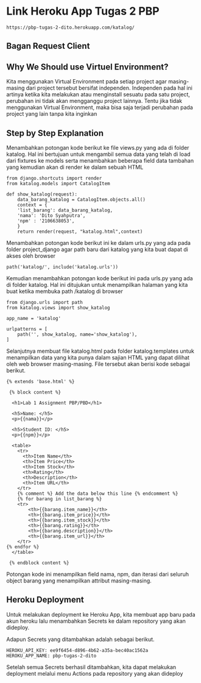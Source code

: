 # Link Heroku App Tugas 2 PBP
```shell
https://pbp-tugas-2-dito.herokuapp.com/katalog/
```

## Bagan Request Client

## Why We Should use Virtuel Environment?

Kita menggunakan Virtual Environment pada setiap project agar masing-masing dari project tersebut bersifat independen. Independen pada hal ini artinya ketika kita
melakukan atau menginstall sesuatu pada satu project, perubahan ini tidak akan mengganggu project lainnya. Tentu jika tidak menggunakan Virtual Environment, maka
bisa saja terjadi perubahan pada project yang lain tanpa kita inginkan

## Step by Step Explanation

Menambahkan potongan kode berikut ke file views.py yang ada di folder katalog. Hal ini bertujuan untuk mengambil semua data yang telah di load dari fixtures ke
models serta menambahkan beberapa field data tambahan yang kemudian akan di render ke dalam sebuah HTML

```shell
from django.shortcuts import render
from katalog.models import CatalogItem

def show_katalog(request):
    data_barang_katalog = CatalogItem.objects.all()
    context = {
    'list_barang': data_barang_katalog,
    'nama': 'Dito Syahputra',
    'npm' : '2106638053',
    }
    return render(request, "katalog.html",context)
```

Menambahkan potongan kode berikut ini ke dalam urls.py yang ada pada folder project_django agar path baru dari katalog yang kita buat dapat di akses oleh browser

```shell
path('katalog/', include('katalog.urls'))
```

Kemudian menambahkan potongan kode berikut ini pada urls.py yang ada di folder katalog. Hal ini ditujukan untuk menampilkan halaman yang kita buat ketika membuka
path /katalog di browser


```shell
from django.urls import path
from katalog.views import show_katalog

app_name = 'katalog'

urlpatterns = [
    path('', show_katalog, name='show_katalog'),
]
```

Selanjutnya membuat file katalog.html pada folder katalog.templates untuk menampilkan data yang kita punya dalam sajian HTML yang dapat dilihat oleh web browser
masing-masing. File tersebut akan berisi kode sebagai berikut.


```shell
{% extends 'base.html' %}

 {% block content %}

  <h1>Lab 1 Assignment PBP/PBD</h1>

  <h5>Name: </h5>
  <p>{{nama}}</p>

  <h5>Student ID: </h5>
  <p>{{npm}}</p>

  <table>
    <tr>
      <th>Item Name</th>
      <th>Item Price</th>
      <th>Item Stock</th>
      <th>Rating</th>
      <th>Description</th>
      <th>Item URL</th>
    </tr>
    {% comment %} Add the data below this line {% endcomment %}
    {% for barang in list_barang %}
    <tr>
        <th>{{barang.item_name}}</th>
        <th>{{barang.item_price}}</th>
        <th>{{barang.item_stock}}</th>
        <th>{{barang.rating}}</th>
        <th>{{barang.description}}</th>
        <th>{{barang.item_url}}</th>
    </tr>
{% endfor %}
  </table>

 {% endblock content %}
```

Potongan kode ini menampilkan field nama, npm, dan iterasi dari seluruh object barang yang menampilkan attribut masing-masing.

## Heroku Deployment

Untuk melakukan deployment ke Heroku App, kita membuat app baru pada akun heroku lalu menambahkan Secrets ke dalam repository yang akan dideploy.

Adapun Secrets yang ditambahkan adalah sebagai berikut.

```shell
HEROKU_API_KEY: ee9f6454-d896-4b62-a35a-bec40ac1562a
HEROKU_APP_NAME: pbp-tugas-2-dito
```

Setelah semua Secrets berhasil ditambahkan, kita dapat melakukan deployment melalui menu Actions pada repository yang akan dideploy



